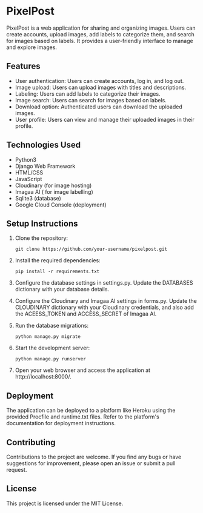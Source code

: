 # PixelPost

PixelPost is a web application for sharing and organizing images. Users can create accounts, upload images, add labels to categorize them, and search for images based on labels. It provides a user-friendly interface to manage and explore images.

## Features

- User authentication: Users can create accounts, log in, and log out.
- Image upload: Users can upload images with titles and descriptions.
- Labeling: Users can add labels to categorize their images.
- Image search: Users can search for images based on labels.
- Download option: Authenticated users can download the uploaded images.
- User profile: Users can view and manage their uploaded images in their profile.

## Technologies Used

- Python3
- Django Web Framework
- HTML/CSS
- JavaScript
- Cloudinary (for image hosting)
- Imagaa AI ( for image labelling)
- Sqlite3 (database)
- Google Cloud Console (deployment)

## Setup Instructions

1. Clone the repository:

   ```shell
   git clone https://github.com/your-username/pixelpost.git
2. Install the required dependencies:
   
   ```shell
   pip install -r requirements.txt
3. Configure the database settings in settings.py. Update the DATABASES dictionary with your database details.
4. Configure the Cloudinary and Imagaa AI settings in forms.py. Update the CLOUDINARY dictionary with your Cloudinary credentials, and also add the ACEESS_TOKEN and ACCESS_SECRET of Imagaa AI.
5. Run the database migrations:
   ```shell
   python manage.py migrate
6. Start the development server:
   ```shell
   python manage.py runserver
7. Open your web browser and access the application at http://localhost:8000/.

## Deployment
The application can be deployed to a platform like Heroku using the provided Procfile and runtime.txt files. Refer to the platform's documentation for deployment instructions.

## Contributing
Contributions to the project are welcome. If you find any bugs or have suggestions for improvement, please open an issue or submit a pull request.

## License
This project is licensed under the MIT License.

